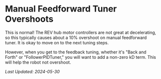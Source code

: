 # Manual Feedforward Tuner Overshoots

This is normal! 
The REV hub motor controllers are not great at decelerating, so this typically causes about a 10% overshoot on manual feedforward tuner. 
It is okay to move on to the next tuning steps. 

However, when you get to the feedback tuning, whether it's "Back and Forth" or "FollowerPIDTuner," you will want to add a non-zero kD term. 
This will help the robot not overshoot.

*Last Updated: 2024-05-30*